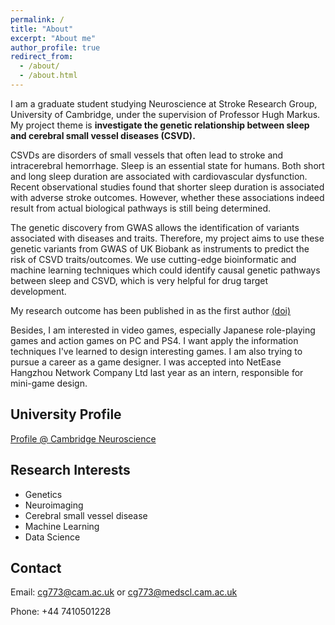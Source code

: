 ```yaml
---
permalink: /
title: "About"
excerpt: "About me"
author_profile: true
redirect_from: 
  - /about/
  - /about.html
---
```


I am a graduate student studying Neuroscience at Stroke Research Group, University of Cambridge, under the supervision of Professor Hugh Markus. My project theme is **investigate the genetic relationship between sleep and cerebral small vessel diseases (CSVD).**

CSVDs are disorders of small vessels that often lead to stroke and intracerebral hemorrhage. Sleep is an essential state for humans. Both short and long sleep duration are associated with cardiovascular dysfunction. Recent observational studies found that shorter sleep duration is associated with adverse stroke outcomes. However, whether these associations indeed result from actual biological pathways is still being determined. 

The genetic discovery from GWAS allows the identification of variants associated with diseases and traits. Therefore, my project aims to use these genetic variants from GWAS of UK Biobank as instruments to predict the risk of CSVD traits/outcomes. We use cutting-edge bioinformatic and machine learning techniques which could identify causal genetic pathways between sleep and CSVD, which is very helpful for drug target development. 

My research outcome has been published in <Neurology> as the first author [(doi)](https://doi.org/10.17863/CAM.104183)

Besides, I am interested in video games, especially Japanese role-playing games and action games on PC and PS4. I want apply the information techniques I've learned to design interesting games. I am also trying to pursue a career as a game designer. I was accepted into NetEase Hangzhou Network Company Ltd last year as an intern, responsible for mini-game design. 

## University Profile
[Profile @ Cambridge Neuroscience](https://www.neuroscience.cam.ac.uk/directory/profile.php?cg773)

## Research Interests
* Genetics
* Neuroimaging
* Cerebral small vessel disease
* Machine Learning
* Data Science

## Contact
Email: cg773@cam.ac.uk or cg773@medscl.cam.ac.uk 

Phone: +44 7410501228
